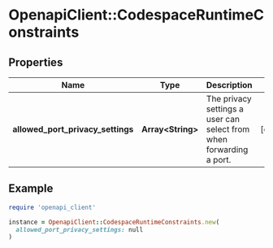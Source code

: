 # OpenapiClient::CodespaceRuntimeConstraints

## Properties

| Name | Type | Description | Notes |
| ---- | ---- | ----------- | ----- |
| **allowed_port_privacy_settings** | **Array&lt;String&gt;** | The privacy settings a user can select from when forwarding a port. | [optional] |

## Example

```ruby
require 'openapi_client'

instance = OpenapiClient::CodespaceRuntimeConstraints.new(
  allowed_port_privacy_settings: null
)
```

